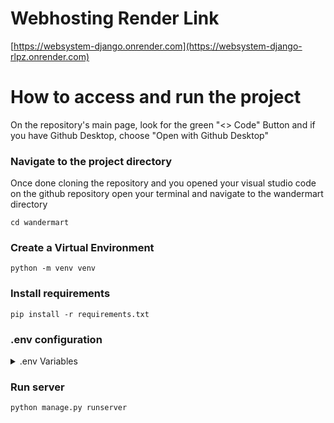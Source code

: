 # Webhosting Render Link
[https://websystem-django.onrender.com](https://websystem-django-rlpz.onrender.com)

# How to access and run the project
On the repository's main page, look for the green "<> Code" Button and if you have Github Desktop, choose "Open with Github Desktop"

### Navigate to the project directory
Once done cloning the repository and you opened your visual studio code on the github repository
open your terminal and navigate to the wandermart directory

```cd wandermart```

### Create a Virtual Environment
```python -m venv venv```

### Install requirements
```pip install -r requirements.txt```

### .env configuration
<details>
  <summary>.env Variables</summary>
SECRET_KEY = 'django-insecure-y_ci^(vn9ftaolkbf=o$v-zk(2hu0nwdjx9a=b3cuitb4p5lw%'

DEBUG = 1

ALLOWED_HOSTS = "*"

DATABASE_URL = "postgresql://django_postgre_jn1r_user:nfRIbAyoj7VK35PLHhAo8oNLkLFUqSX7@dpg-d0kt1gruibrs739qn83g-a.singapore-postgres.render.com/django_postgre_jn1r"

CLOUDINARY_API_KEY = "166145672319393" <br>
CLOUDINARY_CLOUD = "da0w1naw1" <br>
CLOUDINARY_API_SECRET = "ScvuCUZPlEF93zZoDTHohVIfsn0"
</details>

### Run server
```python manage.py runserver```
